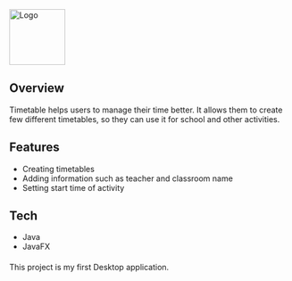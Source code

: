 <img src="https://cdn1.iconfinder.com/data/icons/online-education-indigo-vol-1/256/Class_Timetable-512.png" alt="Logo" width="100"/>

## Overview


Timetable helps users to manage their time better. It allows them to create few different timetables, so they can use it for school and other activities. 


## Features 

* Creating timetables
* Adding information such as teacher and classroom name
* Setting start time of activity


## Tech
* Java
* JavaFX

####
This project is my first Desktop application.
